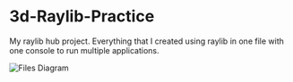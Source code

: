 # 3d-Raylib-Practice
My raylib hub project. 
Everything that I created using raylib in one file with one console to run multiple applications.


![Files Diagram](https://github.com/htdguide/Raylib-3D-Engine/assets/115078044/a86296b6-a87a-4008-bb38-89d3160bdfae)
